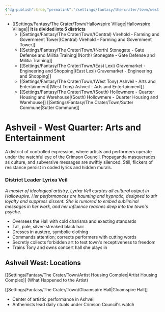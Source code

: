```yaml
---
{"dg-publish":true,"permalink":"/settings/fantasy/the-crater/town/west-tony-ashveil-arts-and-entertainment/"}
---
```


- [[Settings/Fantasy/The Crater/Town/Hallowspire Village\|Hallowspire Village]]
**It is divided into 5 districts**
    - [[Settings/Fantasy/The Crater/Town/(Central) Virehold - Farming and Government Tower\|(Central) Virehold - Farming and Government Tower]] 
    - [[Settings/Fantasy/The Crater/Town/(North) Stonegate - Gate Defense and Militia Training\|(North) Stonegate - Gate Defense and Militia Training]]
    - [[Settings/Fantasy/The Crater/Town/(East Lexi) Gravemarket - Engineering and Shopping\|(East Lexi) Gravemarket - Engineering and Shopping]]
    - [[Settings/Fantasy/The Crater/Town/(West Tony) Ashveil - Arts and Entertainment\|(West Tony) Ashveil - Arts and Entertainment]] 
    - [[Settings/Fantasy/The Crater/Town/(South) Hollowmere - Quarter Housing and Warehouse\|(South) Hollowmere - Quarter Housing and Warehouse]]
[[Settings/Fantasy/The Crater/Town/Sutter Commune\|Sutter Commune]]
# Ashveil - West Quarter: Arts and Entertainment
A district of controlled expression, where artists and performers operate under the watchful eye of the Crimson Council. Propaganda masquerades as culture, and subversive messages are swiftly silenced. Still, flickers of resistance persist in coded lyrics and hidden murals.

### **District Leader Lyrixa Veil**
*A master of ideological artistry, Lyrixa Veil curates all cultural output in Hallowspire. Her performances are haunting and hypnotic, designed to stir loyalty and suppress dissent. She is rumored to embed subliminal messages in her work, and her influence reaches deep into the town's psyche.*
- Oversees the Hall with cold charisma and exacting standards
- Tall, pale, silver-streaked black hair
- Dresses in austere, symbolic clothing
- Commands attention; corrects performers with cutting words
- Secretly collects forbidden art to test town's receptiveness to freedom
- Trains Tony and owns concert hall she plays in


## Ashveil West: Locations
[[Settings/Fantasy/The Crater/Town/Artist Housing Complex\|Artist Housing Complex]] (What Happened to the Artist)

[[Settings/Fantasy/The Crater/Town/Gloamspire Hall\|Gloamspire Hall]]
- Center of artistic performance in Ashveil
- Anthemists lead daily rituals under Crimson Council's watch








